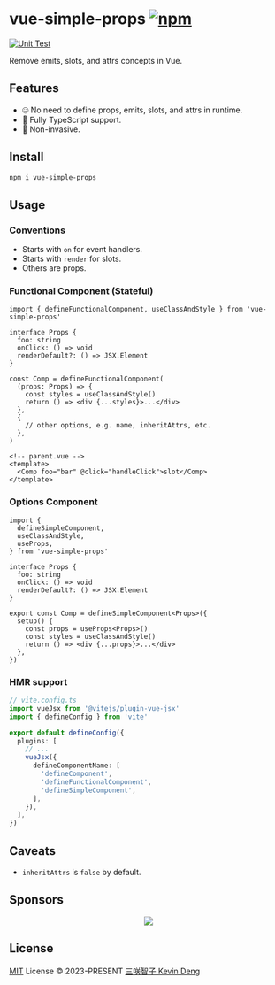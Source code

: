 # vue-simple-props [![npm](https://img.shields.io/npm/v/vue-simple-props.svg)](https://npmjs.com/package/vue-simple-props)

[![Unit Test](https://github.com/sxzz/vue-simple-props/actions/workflows/unit-test.yml/badge.svg)](https://github.com/sxzz/vue-simple-props/actions/workflows/unit-test.yml)

Remove emits, slots, and attrs concepts in Vue.

## Features

- 🤐 No need to define props, emits, slots, and attrs in runtime.
- 🦾 Fully TypeScript support.
- 👾 Non-invasive.

## Install

```bash
npm i vue-simple-props
```

## Usage

### Conventions

- Starts with `on` for event handlers.
- Starts with `render` for slots.
- Others are props.

### Functional Component (Stateful)

```tsx
import { defineFunctionalComponent, useClassAndStyle } from 'vue-simple-props'

interface Props {
  foo: string
  onClick: () => void
  renderDefault?: () => JSX.Element
}

const Comp = defineFunctionalComponent(
  (props: Props) => {
    const styles = useClassAndStyle()
    return () => <div {...styles}>...</div>
  },
  {
    // other options, e.g. name, inheritAttrs, etc.
  },
)
```

```vue
<!-- parent.vue -->
<template>
  <Comp foo="bar" @click="handleClick">slot</Comp>
</template>
```

### Options Component

```tsx
import {
  defineSimpleComponent,
  useClassAndStyle,
  useProps,
} from 'vue-simple-props'

interface Props {
  foo: string
  onClick: () => void
  renderDefault?: () => JSX.Element
}

export const Comp = defineSimpleComponent<Props>({
  setup() {
    const props = useProps<Props>()
    const styles = useClassAndStyle()
    return () => <div {...props}>...</div>
  },
})
```

### HMR support

```ts
// vite.config.ts
import vueJsx from '@vitejs/plugin-vue-jsx'
import { defineConfig } from 'vite'

export default defineConfig({
  plugins: [
    // ...
    vueJsx({
      defineComponentName: [
        'defineComponent',
        'defineFunctionalComponent',
        'defineSimpleComponent',
      ],
    }),
  ],
})
```

## Caveats

- `inheritAttrs` is `false` by default.

## Sponsors

<p align="center">
  <a href="https://cdn.jsdelivr.net/gh/sxzz/sponsors/sponsors.svg">
    <img src='https://cdn.jsdelivr.net/gh/sxzz/sponsors/sponsors.svg'/>
  </a>
</p>

## License

[MIT](./LICENSE) License © 2023-PRESENT [三咲智子 Kevin Deng](https://github.com/sxzz)
